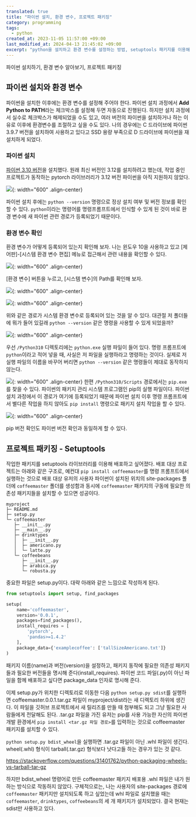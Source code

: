 ```yaml
---
translated: true
title: "파이썬 설치, 환경 변수, 프로젝트 패키징"
category: programming
tags:
  - python
created_at: 2023-11-05 11:57:00 +09:00
last_modified_at: 2024-04-13 21:45:02 +09:00
excerpt: "python을 설치하고 환경 변수를 설정하는 방법, setuptools 패키지를 이용해 내가 만든 python 패키지를 배포 가능한 형태로 만드는 방법"
---
```


파이썬 설치하기, 환경 변수 알아보기, 프로젝트 패키징

## 파이썬 설치와 환경 변수

파이썬을 설치한 이후에는 환경 변수를 설정해 주어야 한다. 파이썬 설치 과정에서 **Add Python to PATH**라는 체크박스를 설정해 두면 자동으로 진행된다. 하지만 설치 과정에서 실수로 체크박스가 해제되었을 수도 있고, 여러 버전의 파이썬을 설치하거나 하는 이유로 이후에 환경변수를 조절하고 싶을 수도 있다. 나의 경우에는 C 드라이브에 파이썬 3.9.7 버전을 설치하여 사용하고 있다고 SSD 용량 부족으로 D 드라이브에 파이썬을 재설치하게 되었다.

### 파이썬 설치

[파이썬 3.10 버전](https://www.python.org/downloads/release/python-3100/)을 설치했다. 원래 최신 버전인 3.12를 설치하려고 했는데, 작업 중인 프로젝트가 동작하는 pytorch 라이브러리가 3.12 버전 파이썬을 아직 지원하지 않았다.

![](/assets/images/python-path-versioncheck.png){: width="600" .align-center}

파이썬 설치 후에는 `python --version` 명령으로 정상 설치 여부 및 버전 정보를 확인할 수 있다. `python`이라는 명령어를 명령프롬프트에서 인식할 수 있게 된 것이 바로 환경 변수에 새 파이썬 관련 경로가 등록되었기 때문이다.


### 환경 변수 확인

환경 변수가 어떻게 등록되어 있는지 확인해 보자. 나는 윈도우 10을 사용하고 있고 [제어판]-[시스템 환경 변수 편집] 메뉴로 접근해서 관련 내용을 확인할 수 있다.

![](/assets/images/python-path-1.png){: width="600" .align-center}

[환경 변수] 버튼을 누르고, [시스템 변수]의 Path를 확인해 보자.

![](/assets/images/python-path-2.png){: width="600" .align-center}

![](/assets/images/python-path-3.png){: width="600" .align-center}

위와 같은 경로가 시스템 환경 변수로 등록되어 있는 것을 알 수 있다. 대관절 저 폴더들에 뭐가 들어 있길래 `python --version` 같은 명령을 사용할 수 있게 되었을까?

![](/assets/images/python-path-4.png){: width="600" .align-center}

우선 `/Python310` 디렉토리에는 `python.exe` 실행 파일이 들어 있다. 명령 프롬프트에 `python`이라고 적어 넣을 때, 사실은 저 파일을 실행하라고 명령하는 것이다. 실제로 저 실행 파일의 이름을 바꾸어 버리면 `python --version` 같은 명령들이 제대로 동작하지 않는다.

![](/assets/images/python-path-5.png){: width="600" .align-center}
한편 `/Python310/Scripts` 경로에서는 `pip.exe`를 찾을 수 있다. 파이썬의 패키지 관리 시스템 프로그램인 pip의 실행 파일이다. 파이썬 설치 과정에서 이 경로가 여기에 등록되었기 때문에 파이썬 설치 이후 명령 프롬프트에서 별다른 작업을 하지 않아도 `pip install` 명령으로 패키지 설치 작업을 할 수 있다.

![](/assets/images/python-path-pip-versioncheck.png){: width="600" .align-center}

pip 버전 확인도 파이썬 버전 확인과 동일하게 할 수 있다.

## 프로젝트 패키징 - Setuptools

작업한 패키지를 setuptools 라이브러리를 이용해 배포하고 싶어졌다.  배포 대상 프로젝트는 아래와 같은 구조로, 예컨대 `pip install coffeemaster`를 명령 프롬프트에서 실행하는 것으로 배포 대상 유저의 사용자 파이썬이 설치된 위치의 site-packages 폴더에 `coffeemaster` 폴더를 생성함과 동시에 `coffeemaster` 패키지의 구동에 필요한 의존성 패키지들을 설치할 수 있으면 성공이다.

```
myproject
├─ README.md
├─ setup.py
└─ coffeemaster
   ├─ __init__.py
   ├─ __main__.py
   ├─ drinktypes
   │  ├─ __init__.py
   │  ├─ americano.py
   │  └─ latte.py
   └─ coffeebeans
      ├─ __init__.py
      ├─ arabica.py
      └─ robusta.py
```

중요한 파일은 setup.py이다.  대략 아래와 같은 느낌으로 작성하게 된다.

```python
from setuptools import setup, find_packages

setup(
    name='coffeemaster',
    version='0.0.1',
    packages=find_packages(),
    install_requires = [
	    'pytorch',
	    'pandas>=1.4.2'
    ],
    package_data={'examplecoffee': ['tallSizeAmericano.txt']}
)
```

패키지 이름(name)과 버전(version)을 설정하고, 패키지 동작에 필요한 의존성 패키지들과 필요한 버전들을 명시해 준다(install_requires).  파이썬 코드 파일(.py)이 아닌 파일을 함께 배포하고 싶다면 package_data 인자로 명시해 준다.

이제 setup.py가 위치한 디렉토리로 이동한 다음 `python setup.py sdist`를 실행하면 coffeemaster.0.0.1.tar.gz 파일이 myproject/dist라는 새 디렉토리 하위에 생긴다.  이 파일을 깃허브 프로젝트에서 새 릴리즈를 만들 때 첨부해도 되고 그냥 필요한 사람들에게 전달해도 된다.  .tar.gz 파일을 가진 유저는 pip를 사용 가능한 자신의 파이썬 개발 환경에서 `pip install <tar.gz 파일 경로>`를 입력하는 것으로 coffeemaster 패키지를 설치할 수 있다.

`python setup.py bdist_wheel`을 실행하면 .tar.gz 파일이 아닌 .whl 파일이 생긴다.  wheel(.whl) 형식이 tarball(.tar.gz) 형식보다 낫다고들 하는 경우가 있는 것 같다.

https://stackoverflow.com/questions/31401762/python-packaging-wheels-vs-tarball-tar-gz

하지만 bdist_wheel 명령어로 만든 coffeemaster 패키지 배포용 .whl 파일은 내가 원하는 방식으로 작동하지 않았다.  구체적으로는, 나는 사용자의 site-packages 경로에 `coffeemaster` 패키지만 설치되도록 하고 싶었는데 whl 파일로 설치했을 때는 `coffeemaster`, `drinktypes`, `coffeebeans`의 세 개 패키지가 설치되었다. 결국 현재는 sdist만 사용하고 있다.